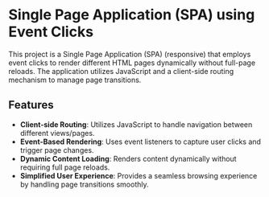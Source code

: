 # Single Page Application (SPA) using Event Clicks

This project is a Single Page Application (SPA) (responsive) that employs event clicks to render different HTML pages dynamically without full-page reloads. The application utilizes JavaScript and a client-side routing mechanism to manage page transitions.

## Features

- **Client-side Routing**: Utilizes JavaScript to handle navigation between different views/pages.
- **Event-Based Rendering**: Uses event listeners to capture user clicks and trigger page changes.
- **Dynamic Content Loading**: Renders content dynamically without requiring full page reloads.
- **Simplified User Experience**: Provides a seamless browsing experience by handling page transitions smoothly.
